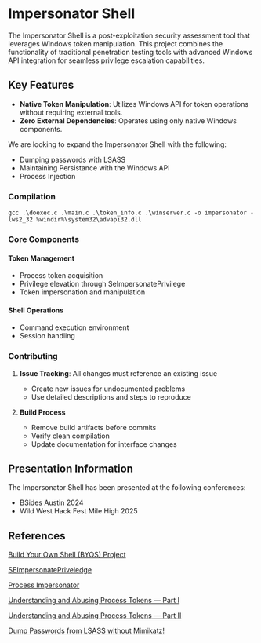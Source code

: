 # Impersonator Shell

The Impersonator Shell is a post-exploitation security assessment tool that leverages Windows token manipulation. This project combines the functionality of traditional penetration testing tools with advanced Windows API integration for seamless privilege escalation capabilities.

## Key Features

- **Native Token Manipulation**: Utilizes Windows API for token operations without requiring external tools.
- **Zero External Dependencies**: Operates using only native Windows components.

We are looking to expand the Impersonator Shell with the following:

- Dumping passwords with LSASS
- Maintaining Persistance with the Windows API
- Process Injection

### Compilation

```
gcc .\doexec.c .\main.c .\token_info.c .\winserver.c -o impersonator -lws2_32 %windir%\system32\advapi32.dll
```

### Core Components

#### Token Management

- Process token acquisition
- Privilege elevation through SeImpersonatePrivilege
- Token impersonation and manipulation

#### Shell Operations

- Command execution environment
- Session handling

### Contributing

1. **Issue Tracking**: All changes must reference an existing issue
   - Create new issues for undocumented problems
   - Use detailed descriptions and steps to reproduce

2. **Build Process**
   - Remove build artifacts before commits
   - Verify clean compilation
   - Update documentation for interface changes
  
## Presentation Information

The Impersonator Shell has been presented at the following conferences:

- BSides Austin 2024
- Wild West Hack Fest Mile High 2025

## References

[Build Your Own Shell (BYOS) Project](https://github.com/AleksaZatezalo/BYOS)

[SEImpersonatePriveledge](https://learn.microsoft.com/en-us/answers/questions/1087721/how-to-disable-seimpersonate-privilege-for-a-user)

[Process Impersonator](https://github.com/AleksaZatezalo/ProcessImpersonator)

[Understanding and Abusing Process Tokens — Part I](https://securitytimes.medium.com/understanding-and-abusing-process-tokens-part-i-ee51671f2cfa)

[Understanding and Abusing Process Tokens — Part II](https://securitytimes.medium.com/understanding-and-abusing-access-tokens-part-ii-b9069f432962)

[Dump Passwords from LSASS without Mimikatz!](https://www.youtube.com/watch?v=w5trP4SrLIo&t)
